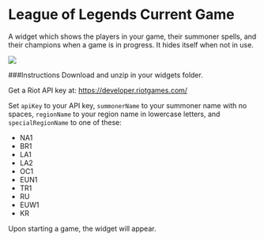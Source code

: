 League of Legends Current Game
==========

A widget which shows the players in your game, their summoner spells, and their champions when a game is in progress. It hides itself when not in use.

![](https://i.imgur.com/vl1trgm.jpg)

###Instructions
Download and unzip in your widgets folder.

Get a Riot API key at: https://developer.riotgames.com/

Set `apiKey` to your API key, `summonerName` to your summoner name with no spaces, `regionName` to your region name in lowercase letters, and `specialRegionName` to one of these:

* NA1
* BR1
* LA1
* LA2
* OC1
* EUN1
* TR1
* RU
* EUW1
* KR

Upon starting a game, the widget will appear.
